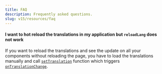 ```yaml
---
title: FAQ
description: Frequently asked questions.
slug: v15/resources/faq
---
```


#### I want to hot reload the translations in my application but `reloadLang` does not work

If you want to reload the translations and see the update on all your components
without reloading the page, you have to load the translations manually and
call [`setTranslation`](/v15/reference/translate-service-api#settranslation) function
which triggers [`onTranslationChange`](/v15/reference/translate-service-api#ontranslationchange-event-emitter).

